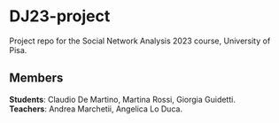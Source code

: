 # DJ23-project
 Project repo for the Social Network Analysis 2023 course, University of Pisa.

## Members
__Students__: Claudio De Martino, Martina Rossi, Giorgia Guidetti.  
  __Teachers__: Andrea Marchetii, Angelica Lo Duca.
